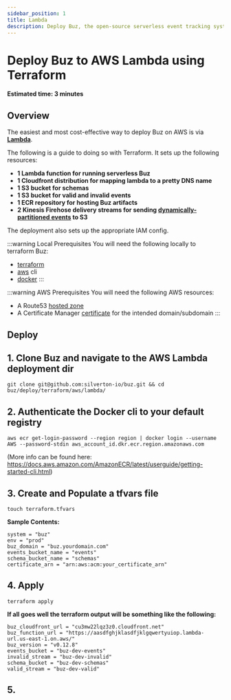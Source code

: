 ```yaml
---
sidebar_position: 1
title: Lambda
description: Deploy Buz, the open-source serverless event tracking system, to production in minutes with AWS Lambda.
---
```


# Deploy Buz to AWS Lambda using Terraform

**Estimated time: 3 minutes**


## Overview

The easiest and most cost-effective way to deploy Buz on AWS is via **[Lambda](https://aws.amazon.com/lambda/)**.

The following is a guide to doing so with Terraform. It sets up the following resources:

* **1 Lambda function for running serverless Buz**
* **1 Cloudfront distribution for mapping lambda to a pretty DNS name**
* **1 S3 bucket for schemas**
* **1 S3 bucket for valid and invalid events**
* **1 ECR repository for hosting Buz artifacts**
* **2 Kinesis Firehose delivery streams for sending [dynamically-partitioned events](https://docs.aws.amazon.com/firehose/latest/dev/dynamic-partitioning.html) to S3**

The deployment also sets up the appropriate IAM config.


:::warning Local Prerequisites
You will need the following locally to terraform Buz:
- [terraform](https://www.terraform.io/downloads)
- [aws](https://aws.amazon.com/cli/) cli
- [docker](https://www.docker.com/)
:::

:::warning AWS Prerequisites
You will need the following AWS resources:
- A Route53 [hosted zone](https://docs.aws.amazon.com/Route53/latest/DeveloperGuide/CreatingHostedZone.html)
- A Certificate Manager [certificate](https://docs.aws.amazon.com/acm/latest/userguide/gs-acm-request-public.html) for the intended domain/subdomain
:::


## Deploy

## 1. Clone Buz and navigate to the AWS Lambda deployment dir

```
git clone git@github.com:silverton-io/buz.git && cd buz/deploy/terraform/aws/lambda/
```

## 2. Authenticate the Docker cli to your default registry

```
aws ecr get-login-password --region region | docker login --username AWS --password-stdin aws_account_id.dkr.ecr.region.amazonaws.com
```

(More info can be found here: https://docs.aws.amazon.com/AmazonECR/latest/userguide/getting-started-cli.html)

## 3. Create and Populate a tfvars file

```
touch terraform.tfvars
```

**Sample Contents:**
```
system = "buz"
env = "prod"
buz_domain = "buz.yourdomain.com"
events_bucket_name = "events"
schema_bucket_name = "schemas"
certificate_arn = "arn:aws:acm:your_certificate_arn"
```

## 4. Apply

```
terraform apply
```

**If all goes well the terraform output will be something like the following:**

```
buz_cloudfront_url = "cu3mw22lqz3z0.cloudfront.net"
buz_function_url = "https://aasdfghjklasdfjklgqwertyuiop.lambda-url.us-east-1.on.aws/"
buz_version = "v0.12.8"
events_bucket = "buz-dev-events"
invalid_stream = "buz-dev-invalid"
schema_bucket = "buz-dev-schemas"
valid_stream = "buz-dev-valid"
```

## 5.
